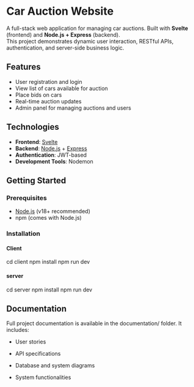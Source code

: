 # Car Auction Website

A full-stack web application for managing car auctions. Built with **Svelte** (frontend) and **Node.js + Express** (backend).  
This project demonstrates dynamic user interaction, RESTful APIs, authentication, and server-side business logic.

## Features

- User registration and login
- View list of cars available for auction
- Place bids on cars
- Real-time auction updates
- Admin panel for managing auctions and users

## Technologies

- **Frontend**: [Svelte](https://svelte.dev/)
- **Backend**: [Node.js](https://nodejs.org/) + [Express](https://expressjs.com/)
- **Authentication**: JWT-based
- **Development Tools**: Nodemon

## Getting Started

### Prerequisites

- [Node.js](https://nodejs.org/) (v18+ recommended)
- npm (comes with Node.js)

### Installation

#### Client

cd client
npm install
npm run dev

#### server
cd server
npm install
npm run dev

## Documentation
Full project documentation is available in the documentation/ folder.
It includes:

- User stories

- API specifications

- Database and system diagrams

- System functionalities
